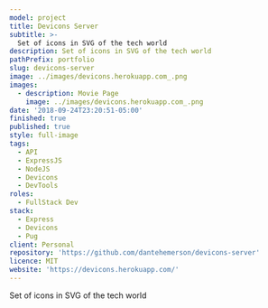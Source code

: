 ```yaml
---
model: project
title: Devicons Server
subtitle: >-
  Set of icons in SVG of the tech world 
description: Set of icons in SVG of the tech world
pathPrefix: portfolio
slug: devicons-server
image: ../images/devicons.herokuapp.com_.png
images:
  - description: Movie Page
    image: ../images/devicons.herokuapp.com_.png
date: '2018-09-24T23:20:51-05:00'
finished: true
published: true
style: full-image
tags:
  - API
  - ExpressJS
  - NodeJS
  - Devicons
  - DevTools
roles:
  - FullStack Dev
stack:
  - Express
  - Devicons
  - Pug
client: Personal
repository: 'https://github.com/dantehemerson/devicons-server'
licence: MIT
website: 'https://devicons.herokuapp.com/'
---
```


Set of icons in SVG of the tech world
